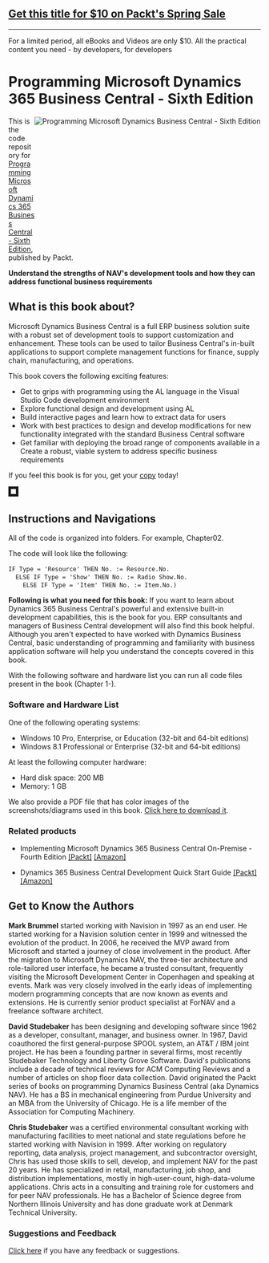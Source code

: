 ## [Get this title for $10 on Packt's Spring Sale](https://www.packt.com/B10457?utm_source=github&utm_medium=packt-github-repo&utm_campaign=spring_10_dollar_2022)
-----
For a limited period, all eBooks and Videos are only $10. All the practical content you need \- by developers, for developers

# Programming Microsoft Dynamics 365 Business Central - Sixth Edition

<a href="https://www.packtpub.com/application-development/programming-microsoft-dynamics-business-central-sixth-edition?utm_source=github&utm_medium=repository&utm_campaign=9781789137798 "><img src="https://dz13w8afd47il.cloudfront.net/sites/default/files/imagecache/ppv4_main_book_cover/B10457_MockupCover.png" alt="Programming Microsoft Dynamics Business Central - Sixth Edition" height="256px" align="right"></a>

This is the code repository for [Programming Microsoft Dynamics 365 Business Central - Sixth Edition](https://www.packtpub.com/application-development/programming-microsoft-dynamics-business-central-sixth-edition?utm_source=github&utm_medium=repository&utm_campaign=9781789137798), published by Packt.

**Understand the strengths of NAV's development tools and how they can address functional business requirements**

## What is this book about?
Microsoft Dynamics Business Central is a full ERP business solution suite with a robust set of development tools to support customization and enhancement. These tools can be used to tailor Business Central's in-built applications to support complete management functions for finance, supply chain, manufacturing, and operations.

This book covers the following exciting features:
* Get to grips with programming using the AL language in the Visual Studio Code development environment 
* Explore functional design and development using AL 
* Build interactive pages and learn how to extract data for users 
* Work with best practices to design and develop modifications for new functionality integrated with the standard Business Central software 
* Get familiar with deploying the broad range of components available in a Create a robust, viable system to address specific business requirements 

If you feel this book is for you, get your [copy](https://www.amazon.com/dp/1789137799) today!

<a href="https://www.packtpub.com/?utm_source=github&utm_medium=banner&utm_campaign=GitHubBanner"><img src="https://raw.githubusercontent.com/PacktPublishing/GitHub/master/GitHub.png" 
alt="https://www.packtpub.com/" border="5" /></a>

## Instructions and Navigations
All of the code is organized into folders. For example, Chapter02.

The code will look like the following:
```
IF Type = 'Resource' THEN No. := Resource.No. 
  ELSE IF Type = 'Show' THEN No. := Radio Show.No. 
    ELSE IF Type = 'Item' THEN No. := Item.No.)
```

**Following is what you need for this book:**
If you want to learn about Dynamics 365 Business Central's powerful and extensive built-in development capabilities, this is the book for you. ERP consultants and managers of Business Central development will also find this book helpful. Although you aren't expected to have worked with Dynamics Business Central, basic understanding of programming and familiarity with business application software will help you understand the concepts covered in this book.

With the following software and hardware list you can run all code files present in the book (Chapter 1-).
### Software and Hardware List
One of the following operating systems:
* Windows 10 Pro, Enterprise, or Education (32-bit and 64-bit editions)
* Windows 8.1 Professional or Enterprise (32-bit and 64-bit editions)

At least the following computer hardware:
* Hard disk space: 200 MB
* Memory: 1 GB

We also provide a PDF file that has color images of the screenshots/diagrams used in this book. [Click here to download it](https://www.packtpub.com/sites/default/files/downloads/9781789137798_ColorImages.pdf).

### Related products
*  Implementing Microsoft Dynamics 365 Business Central On-Premise - Fourth Edition [[Packt]](https://prod.packtpub.com/in/application-development/implementing-microsoft-dynamics-365-business-central-premise-fourth-edition?utm_source=github&utm_medium=repository&utm_campaign=) [[Amazon]](https://www.amazon.com/dp/B07GVPYT82)

* Dynamics 365 Business Central Development Quick Start Guide  [[Packt]](https://prod.packtpub.com/in/business/dynamics-365-business-central-development-quick-start-guide?utm_source=github&utm_medium=repository&utm_campaign=) [[Amazon]](https://www.amazon.com/dp/1789347467)

## Get to Know the Authors
**Mark Brummel**
started working with Navision in 1997 as an end user. He started working for a Navision solution center in 1999 and witnessed the evolution of the product. In 2006, he received the MVP award from Microsoft and started a journey of close involvement in the product. After the migration to Microsoft Dynamics NAV, the three-tier architecture and role-tailored user interface, he became a trusted consultant, frequently visiting the Microsoft Development Center in Copenhagen and speaking at events. Mark was very closely involved in the early ideas of implementing modern programming concepts that are now known as events and extensions. He is currently senior product specialist at ForNAV and a freelance software architect.

**David Studebaker**
has been designing and developing software since 1962 as a developer, consultant, manager, and business owner. In 1967, David coauthored the first general-purpose SPOOL system, an AT&T / IBM joint project. He has been a founding partner in several firms, most recently Studebaker Technology and Liberty Grove Software. David's publications include a decade of technical reviews for ACM Computing Reviews and a number of articles on shop floor data collection. David originated the Packt series of books on programming Dynamics Business Central (aka Dynamics NAV). He has a BS in mechanical engineering from Purdue University and an MBA from the University of Chicago. He is a life member of the Association for Computing Machinery.

**Chris Studebaker**
was a certified environmental consultant working with manufacturing facilities to meet national and state regulations before he started working with Navision in 1999. After working on regulatory reporting, data analysis, project management, and subcontractor oversight, Chris has used those skills to sell, develop, and implement NAV for the past 20 years. He has specialized in retail, manufacturing, job shop, and distribution implementations, mostly in high-user-count, high-data-volume applications. Chris acts in a consulting and training role for customers and for peer NAV professionals. He has a Bachelor of Science degree from Northern Illinois University and has done graduate work at Denmark Technical University.


### Suggestions and Feedback
[Click here](https://docs.google.com/forms/d/e/1FAIpQLSdy7dATC6QmEL81FIUuymZ0Wy9vH1jHkvpY57OiMeKGqib_Ow/viewform) if you have any feedback or suggestions.

